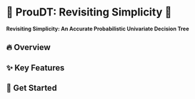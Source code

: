 # 🌳 ProuDT: Revisiting Simplicity 🎉

**Revisiting Simplicity: An Accurate Probabilistic Univariate Decision Tree**


## 🔥 Overview

## ✨ Key Features

## 🚀 Get Started


